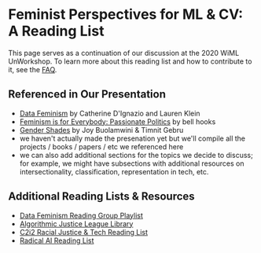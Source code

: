 # Feminist Perspectives for ML & CV: A Reading List
This page serves as a continuation of our discussion at the 2020 WiML UnWorkshop. To learn more about this reading list and how to contribute to it, see the [FAQ](FAQ.md).

## Referenced in Our Presentation
- [Data Feminism](http://datafeminism.io/) by Catherine D'Ignazio and Lauren Klein
- [Feminism is for Everybody: Passionate Politics](http://www.worldcat.org/oclc/941177626) by bell hooks
- [Gender Shades](http://gendershades.org/) by Joy Buolamwini & Timnit Gebru
- we haven't actually made the presenation yet but we'll compile all the projects / books / papers / etc we referenced here
- we can also add additional sections for the topics we decide to discuss; for example, we might have subsections with additional resources on intersectionality, classification, representation in tech, etc.

## Additional Reading Lists & Resources
- [Data Feminism Reading Group Playlist](https://www.youtube.com/playlist?list=PL6eSH4cAj3BdS2u4wAxNkIVI-uVqjA53v)
- [Algorithmic Justice League Library](https://www.ajlunited.org/library/home)
- [C2i2 Racial Justice & Tech Reading List](https://www.c2i2.ucla.edu/racial-justice-and-tech/)
- [Radical AI Reading List](http://radicalaiproject.org/#reading)
